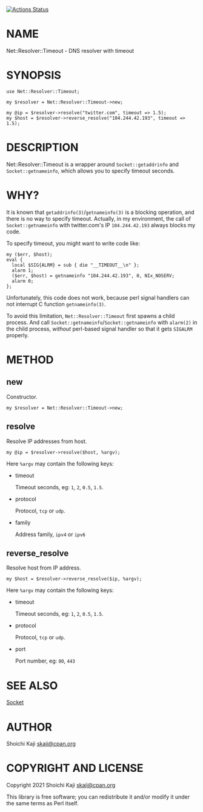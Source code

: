 [![Actions Status](https://github.com/skaji/Net-Resolver-Timeout/workflows/linux/badge.svg)](https://github.com/skaji/Net-Resolver-Timeout/actions)

# NAME

Net::Resolver::Timeout - DNS resolver with timeout

# SYNOPSIS

    use Net::Resolver::Timeout;

    my $resolver = Net::Resolver::Timeout->new;

    my @ip = $resolver->resolve("twitter.com", timeout => 1.5);
    my $host = $resolver->reverse_resolve("104.244.42.193", timeout => 1.5);

# DESCRIPTION

Net::Resolver::Timeout is a wrapper around `Socket::getaddrinfo` and `Socket::getnameinfo`,
which allows you to specify timeout seconds.

# WHY?

It is known that `getaddrinfo(3)`/`getnameinfo(3)` is a blocking operation, and there is no way to specify timeout.
Actually, in my environment, the call of `Socket::getnameinfo` with twitter.com's IP `104.244.42.193` always blocks my code.

To specify timeout, you might want to write code like:

    my ($err, $host);
    eval {
      local $SIG{ALRM} = sub { die "__TIMEOUT__\n" };
      alarm 1;
      ($err, $host) = getnameinfo "104.244.42.193", 0, NIx_NOSERV;
      alarm 0;
    };

Unfortunately, this code does not work, because perl signal handlers can not interrupt C function `getnameinfo(3)`.

To avoid this limitation, `Net::Resolver::Timeout` first spawns a child process.
And call `Socket::getnameinfo`/`Socket::getnameinfo` with `alarm(2)` in the child process, _without_ perl-based signal handler
so that it gets `SIGALRM` properly.

# METHOD

## new

Constructor.

    my $resolver = Net::Resolver::Timeout->new;

## resolve

Resolve IP addresses from host.

    my @ip = $resolver->resolve($host, %argv);

Here `%argv` may contain the following keys:

- timeout

    Timeout seconds, eg: `1`, `2`, `0.5`, `1.5`.

- protocol

    Protocol, `tcp` or `udp`.

- family

    Address family, `ipv4` or `ipv6`

## reverse\_resolve

Resolve host from IP address.

    my $host = $resolver->reverse_resolve($ip, %argv);

Here `%argv` may contain the following keys:

- timeout

    Timeout seconds, eg: `1`, `2`, `0.5`, `1.5`.

- protocol

    Protocol, `tcp` or `udp`.

- port

    Port number, eg: `80`, `443`

# SEE ALSO

[Socket](https://metacpan.org/pod/Socket)

# AUTHOR

Shoichi Kaji <skaji@cpan.org>

# COPYRIGHT AND LICENSE

Copyright 2021 Shoichi Kaji <skaji@cpan.org>

This library is free software; you can redistribute it and/or modify
it under the same terms as Perl itself.
